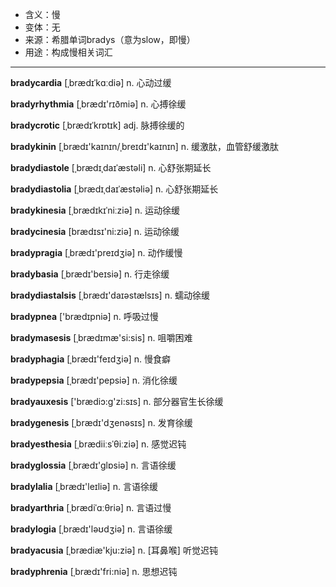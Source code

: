 - <span class="definition">含义：慢</span>
- <span class="definition">变体：无</span>
- <span class="definition">来源：希腊单词bradys（意为slow，即慢）</span>
- <span class="definition">用途：构成慢相关词汇</span>

---

<span class="vocabulary">**bradycardia**</span> [ˌbrædɪˈkɑːdiə] n. 心动过缓

<span class="vocabulary">**bradyrhythmia**</span> [ˌbrædɪ'rɪðmiә] n. 心搏徐缓

<span class="vocabulary">**bradycrotic**</span> [ˌbrædɪˈkrɒtɪk] adj. 脉搏徐缓的

<span class="vocabulary">**bradykinin**</span> [ˌbrædɪ'kaɪnɪn/ˌbreɪdɪ'kaɪnɪn] n. 缓激肽，血管舒缓激肽

<span class="vocabulary">**bradydiastole**</span> [ˌbrædɪˌdaɪˈæstəli] n. 心舒张期延长

<span class="vocabulary">**bradydiastolia**</span> [ˌbrædɪˌdaɪˈæstəliә] n. 心舒张期延长

<span class="vocabulary">**bradykinesia**</span> [ˌbrædɪkɪˈniːziə] n. 运动徐缓

<span class="vocabulary">**bradycinesia**</span> [brædɪsɪ'ni:ziə] n. 运动徐缓

<span class="vocabulary">**bradypragia**</span> [ˌbrædɪ'preɪdʒiə] n. 动作缓慢

<span class="vocabulary">**bradybasia**</span> [ˌbrædɪ'beɪsiә] n. 行走徐缓

<span class="vocabulary">**bradydiastalsis**</span> [ˌbrædɪ'daɪəstælsɪs] n. 蠕动徐缓

<span class="vocabulary">**bradypnea**</span> ['brædɪpniə] n. 呼吸过慢

<span class="vocabulary">**bradymasesis**</span> [ˌbrædɪmæ'si:sis] n. 咀嚼困难

<span class="vocabulary">**bradyphagia**</span> [ˌbrædɪ'feɪdʒiə] n. 慢食癖

<span class="vocabulary">**bradypepsia**</span> [ˌbrædɪ'pepsiә] n. 消化徐缓

<span class="vocabulary">**bradyauxesis**</span> ['brædiɔ:ɡ'zi:sɪs] n. 部分器官生长徐缓

<span class="vocabulary">**bradygenesis**</span> [ˌbrædɪ'dʒenәsɪs] n. 发育徐缓

<span class="vocabulary">**bradyesthesia**</span> [ˌbrædiiːsˈθiːziə] n. 感觉迟钝

<span class="vocabulary">**bradyglossia**</span> [ˌbrædɪ'glɒsiә] n. 言语徐缓

<span class="vocabulary">**bradylalia**</span> [ˌbrædɪ'leɪliә] n. 言语徐缓

<span class="vocabulary">**bradyarthria**</span> [ˌbrædiˈɑːθriə] n. 言语过慢

<span class="vocabulary">**bradylogia**</span> [ˌbrædɪ'ləʊdʒiə] n. 言语徐缓

<span class="vocabulary">**bradyacusia**</span> [ˌbrædiæ'kju:ziә] n. [耳鼻喉] 听觉迟钝

<span class="vocabulary">**bradyphrenia**</span> [ˌbrædɪ'fri:niə] n. 思想迟钝
